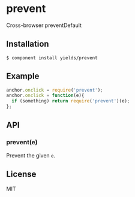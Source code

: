 
# prevent

  Cross-browser preventDefault

## Installation

    $ component install yields/prevent

## Example

```js
anchor.onclick = require('prevent');
anchor.onclick = function(e){
  if (something) return require('prevent')(e);
};
```

## API

### prevent(e)

  Prevent the given `e`.

## License

  MIT
